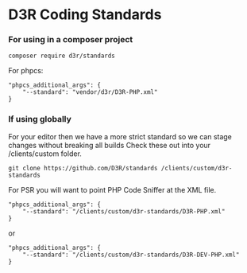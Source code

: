 D3R Coding Standards
=========
### For using in a composer project

```composer require d3r/standards```

For phpcs:
```
"phpcs_additional_args": {
	"--standard": "vendor/d3r/D3R-PHP.xml"
}
```

### If using globally
For your editor then we have a more strict standard so we can stage changes without breaking all builds
Check these out into your /clients/custom folder.

`git clone https://github.com/D3R/standards /clients/custom/d3r-standards`

For PSR you will want to point PHP Code Sniffer at the XML file.

```
"phpcs_additional_args": {
	"--standard": "/clients/custom/d3r-standards/D3R-PHP.xml"
}
```
or
```
"phpcs_additional_args": {
	"--standard": "/clients/custom/d3r-standards/D3R-DEV-PHP.xml"
}
```
